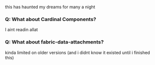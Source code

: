 this has haunted my dreams for many a night


### Q: What about Cardinal Components?
I aint readin allat

### Q: What about fabric-data-attachments?
kinda limited on older versions (and i didnt know it existed until i finished this)